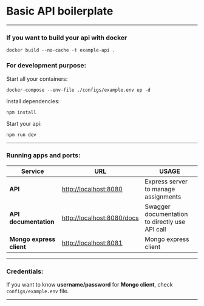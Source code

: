 # Basic API boilerplate
___

### If you want to build your api with docker

``docker build --no-cache -t example-api .``

### For development purpose:

Start all your containers:

``docker-compose --env-file ./configs/example.env up -d``

Install dependencies:

``npm install``

Start your api:

``npm run dev``
___
### Running apps and ports:


| Service                  | URL                                                      | USAGE                                                           |
|--------------------------|----------------------------------------------------------|-----------------------------------------------------------------|
| __API__                  | [http://localhost:8080](http://localhost:8080)           | Express server to manage assignments                            |
| __API documentation__    | [http://localhost:8080/docs](http://localhost:8080/docs) | Swagger documentation to directly use API call                  |
| __Mongo express client__ | [http://localhost:8081](http://localhost:8081)           | Mongo express client                                            |
___
### Credentials:

If you want to know __username/password__ for __Mongo client__, check ``configs/example.env`` file.

___
